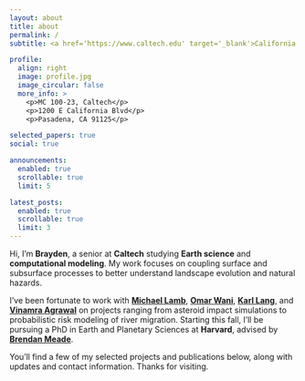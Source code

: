 ```yaml
---
layout: about
title: about
permalink: /
subtitle: <a href='https://www.caltech.edu' target='_blank'>California Institute of Technology</a> | Earth Science | Computational Modeling

profile:
  align: right
  image: profile.jpg
  image_circular: false
  more_info: >
    <p>MC 100-23, Caltech</p>
    <p>1200 E California Blvd</p>
    <p>Pasadena, CA 91125</p>

selected_papers: true
social: true

announcements:
  enabled: true
  scrollable: true
  limit: 5

latest_posts:
  enabled: true
  scrollable: true
  limit: 3
---
```


Hi, I’m **Brayden**, a senior at **Caltech** studying **Earth science** and **computational modeling**. My work focuses on coupling surface and subsurface processes to better understand landscape evolution and natural hazards.

I’ve been fortunate to work with [**Michael Lamb**](https://lamb.caltech.edu/), [**Omar Wani**](https://www.omarwani.com/), [**Karl Lang**](https://www.karllang.info/), and [**Vinamra Agrawal**](https://vinagr.github.io/) on projects ranging from asteroid impact simulations to probabilistic risk modeling of river migration. Starting this fall, I’ll be pursuing a PhD in Earth and Planetary Sciences at **Harvard**, advised by [**Brendan Meade**](https://brendanjmeade.github.io/).

You’ll find a few of my selected projects and publications below, along with updates and contact information. Thanks for visiting.
